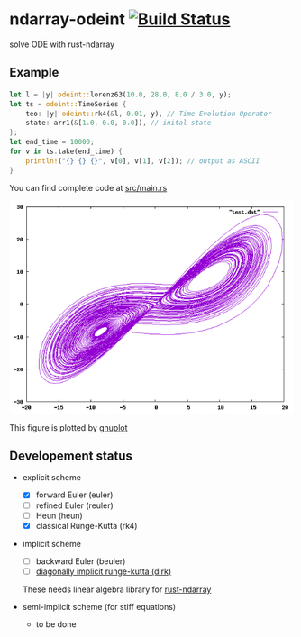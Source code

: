 ndarray-odeint [![Build Status](https://travis-ci.org/termoshtt/ndarray-odeint.svg?branch=master)](https://travis-ci.org/termoshtt/ndarray-odeint)
===============

solve ODE with rust-ndarray

Example
--------

```rust
let l = |y| odeint::lorenz63(10.0, 28.0, 8.0 / 3.0, y);
let ts = odeint::TimeSeries {
    teo: |y| odeint::rk4(&l, 0.01, y), // Time-Evolution Operator
    state: arr1(&[1.0, 0.0, 0.0]), // inital state
};
let end_time = 10000;
for v in ts.take(end_time) {
    println!("{} {} {}", v[0], v[1], v[2]); // output as ASCII
}
```

You can find complete code at [src/main.rs](src/main.rs)

![Lorenz63 Attractor](lorenz63.png)

This figure is plotted by [gnuplot](http://www.gnuplot.info/)

Developement status
--------------------

- explicit scheme
  - [x] forward Euler (euler)
  - [ ] refined Euler (reuler)
  - [ ] Heun (heun)
  - [x] classical Runge-Kutta (rk4)

- implicit scheme
  - [ ] backward Euler (beuler)
  - [ ] [diagonally implicit runge-kutta (dirk)](http://epubs.siam.org/doi/abs/10.1137/0714068)

  These needs linear algebra library for [rust-ndarray](https://github.com/bluss/rust-ndarray)

- semi-implicit scheme (for stiff equations)
  - to be done

[gnuplot]: http://www.gnuplot.info
